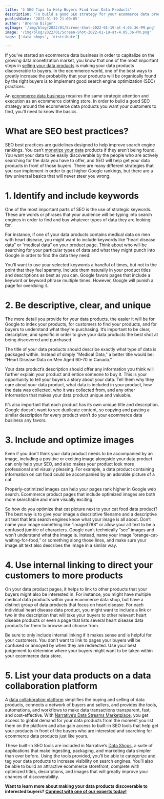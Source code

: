 ```yaml
---
title: '5 SEO Tips to Help Buyers Find Your Data Products'
description: 'To build a good SEO strategy for your ecommerce data products, you’ll need to know the basics. Here are 5 fast tips to get your data in front of buyers.'
publishDate: '2022-01-19 21:09:05'
author: 'Brenna Dilger'
ogImage: '/img/blog/2022/01/Screen-Shot-2022-01-19-at-4.05.36-PM.png'
image: '/img/blog/2022/01/Screen-Shot-2022-01-19-at-4.05.36-PM.png'
tags: ['data shops', 'distribute']

---
```

If you’ve started an ecommerce data business in order to capitalize on the growing data monetization market, you know that one of the most important steps in [selling your data products](https://blog.narrative.io/how-to-start-selling-your-data) is making your data products discoverable to buyers. In the ecommerce world, one of the best ways to greatly increase the probability that your products will be organically found by the right buyers is to implement good search engine optimization (SEO) practices.

An [ecommerce data business](https://blog.narrative.io/guide-to-data-shops) requires the same strategic attention and execution as an ecommerce clothing store. In order to build a good SEO strategy around the ecommerce data products you want your customers to find, you’ll need to know the basics.

**What are SEO best practices?**
================================

SEO best practices are guidelines designed to help improve search engine rankings. You can’t [monetize your data](https://blog.narrative.io/3-ways-to-monetize-data) products if they aren’t being found. You want your data to be easily discoverable by the people who are actively searching for the data you have to offer, and SEO will help get your data products in front of those buyers. There are many different strategies that you can implement in order to get higher Google rankings, but there are a few universal basics that will never steer you wrong. 

**1\. Identify and include keywords** 
======================================

One of the most important parts of SEO is the use of strategic keywords. These are words or phrases that your audience will be typing into search engines in order to find and buy whatever types of data they are looking for. 

For instance, if one of your data products contains medical data on men with heart disease, you might want to include keywords like “heart disease data” or “medical data” on your product page. Think about who will be searching for your particular types of data and what they might punch into Google in order to find the data they need.

You’ll want to use your selected keywords a handful of times, but not to the point that they feel spammy. Include them naturally in your product titles and descriptions as best as you can. Google favors pages that include a keyword or keyword phrase multiple times. However, Google will punish a page for overdoing it.

**2\. Be descriptive, clear, and unique** 
==========================================

The more detail you provide for your data products, the easier it will be for Google to index your products, for customers to find your products, and for buyers to understand what they're purchasing. It’s important to be clear, descriptive, and specific in order to give your data products the best shot at being discovered and purchased.

The title of your data products should describe exactly what type of data is packaged within. Instead of simply “Medical Data,” a better title would be: “Heart Disease Data on Men Aged 60-70 in Canada.” 

Your data product’s description should offer any information you think will further explain your product and entice someone to buy it. This is your opportunity to tell your buyers a story about your data. Tell them why they care about your data product, what data is included in your product, how the data was collected, who it was collected from, and any other information that makes your data product unique and valuable.

It’s also important that each product has its own unique title and description. Google doesn’t want to see duplicate content, so copying and pasting a similar description for every product won’t do your ecommerce data business any favors. 

**3\. Include and optimize images**
===================================

Even if you don’t think your data product needs to be accompanied by an image, including a positive or exciting image alongside your data product can only help your SEO, and also makes your product look more professional and visually pleasing. For example, a data product containing information on cat food could be accompanied by an adorable picture of a cat. 

Properly-optimized images can help your pages rank higher in Google web search. Ecommerce product pages that include optimized images are both more searchable and more visually exciting. 

So how do you optimize that cat picture next to your cat food data product? The best way is to give your image a descriptive filename and a descriptive alt text that lets search engines know what your image is all about. Don’t name your image something like “image3788” or allow your alt text to be a confused jumble of characters. Google can’t technically “see” images and won’t understand what the image is. Instead, name your image “orange-cat-waiting-for-food,” or something along those lines, and make sure your image alt text also describes the image in a similar way. 

**4\. Use internal linking to direct your customers to more products**
======================================================================

On your data product pages, it helps to link to other products that your buyers might also be interested in. For instance, you might have multiple medical data products within your ecommerce data shop, but have a distinct group of data products that focus on heart disease. For each individual heart disease data product, you might want to include a link or two in the description that will take your buyers to other relevant heart disease products or even a page that lists several heart disease data products for them to browse and choose from.

Be sure to only include internal linking if it makes sense and is helpful for your customers. You don’t want to link to pages your buyers will be confused or annoyed by when they are redirected. Use your best judgement to determine where your buyers might want to be taken within your ecommerce data store.

**5\. List your data products on a data collaboration platform**
================================================================

A [data collaboration platform](https://www.narrative.io/) simplifies the buying and selling of data products, connects a network of buyers and sellers, and provides the tools, automations, and workflows to make data transactions transparent, fast, and cost-effective. With [Narrative’s Data Streams Marketplace](https://www.narrative.io/data-marketplace), you get access to global demand for your data products from the moment you list them on the platform and also gain access to built-in SEO tools that help get your products in front of the buyers who are interested and searching for ecommerce data products just like yours.

These built-in SEO tools are included in Narrative’s [Data Shops](https://www.narrative.io/data-shops), a suite of applications that make ingesting, packaging, and marketing data simpler than ever before. Using the tools provided, you’ll be able to categorize and tag your data products to increase visibility on search engines. You’ll also be able to build an attractive ecommerce storefront, complete with optimized titles, descriptions, and images that will greatly improve your chances of discoverability. 

**Want to learn more about making your data products discoverable to interested buyers?** [**Connect with one of our experts today!**](https://www.narrative.io/data-shops)
